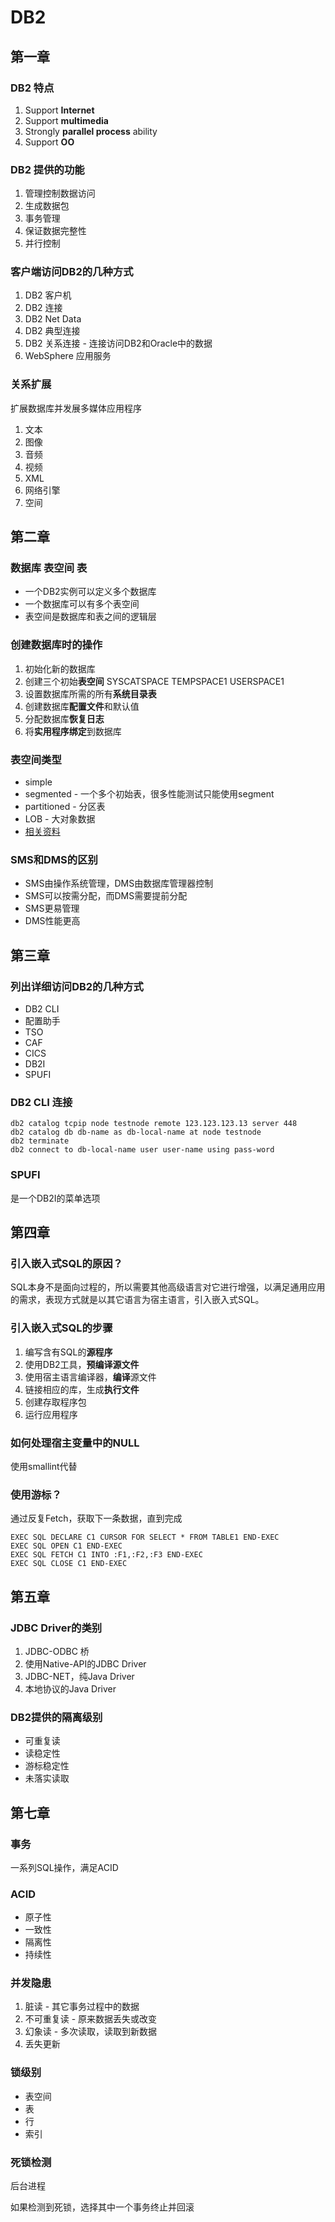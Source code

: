 # DB2

## 第一章

### DB2 特点

1. Support **Internet**
1. Support **multimedia**
1. Strongly **parallel process** ability
1. Support **OO**

### DB2 提供的功能

1. 管理控制数据访问
1. 生成数据包
1. 事务管理
1. 保证数据完整性
1. 并行控制

### 客户端访问DB2的几种方式

1. DB2 客户机
1. DB2 连接
1. DB2 Net Data
1. DB2 典型连接
1. DB2 关系连接 - 连接访问DB2和Oracle中的数据
1. WebSphere 应用服务

### 关系扩展

扩展数据库并发展多媒体应用程序

1. 文本
1. 图像
1. 音频
1. 视频
1. XML
1. 网络引擎
1. 空间

## 第二章 

### 数据库 表空间 表

* 一个DB2实例可以定义多个数据库
* 一个数据库可以有多个表空间
* 表空间是数据库和表之间的逻辑层

### 创建数据库时的操作

1. 初始化新的数据库
1. 创建三个初始**表空间** SYSCATSPACE TEMPSPACE1 USERSPACE1
1. 设置数据库所需的所有**系统目录表**
1. 创建数据库**配置文件**和默认值
1. 分配数据库**恢复日志**
1. 将**实用程序绑定**到数据库

### 表空间类型

* simple
* segmented - 一个多个初始表，很多性能测试只能使用segment
* partitioned - 分区表
* LOB - 大对象数据
* [相关资料](https://www.ibm.com/developerworks/community/blogs/8b3f8d48-b83c-4bcb-a34e-2b9c8c13ab1f/entry/%E9%97%B2%E8%AF%B4DB2%E4%B9%8B%E8%A1%A8%E7%A9%BA%E9%97%B4?lang=en)

### SMS和DMS的区别

* SMS由操作系统管理，DMS由数据库管理器控制
* SMS可以按需分配，而DMS需要提前分配
* SMS更易管理
* DMS性能更高

## 第三章

### 列出详细访问DB2的几种方式

* DB2 CLI
* 配置助手
* TSO
* CAF
* CICS
* DB2I
* SPUFI

### DB2 CLI 连接

```
db2 catalog tcpip node testnode remote 123.123.123.13 server 448
db2 catalog db db-name as db-local-name at node testnode
db2 terminate
db2 connect to db-local-name user user-name using pass-word
```

### SPUFI

是一个DB2I的菜单选项

## 第四章

### 引入嵌入式SQL的原因？

SQL本身不是面向过程的，所以需要其他高级语言对它进行增强，以满足通用应用的需求，表现方式就是以其它语言为宿主语言，引入嵌入式SQL。

### 引入嵌入式SQL的步骤

1. 编写含有SQL的**源程序**
1. 使用DB2工具，**预编译源文件**
1. 使用宿主语言编译器，**编译**源文件
1. 链接相应的库，生成**执行文件**
1. 创建存取程序包
1. 运行应用程序

### 如何处理宿主变量中的NULL

使用smallint代替

### 使用游标？

通过反复Fetch，获取下一条数据，直到完成

```
EXEC SQL DECLARE C1 CURSOR FOR SELECT * FROM TABLE1 END-EXEC
EXEC SQL OPEN C1 END-EXEC
EXEC SQL FETCH C1 INTO :F1,:F2,:F3 END-EXEC
EXEC SQL CLOSE C1 END-EXEC
```

## 第五章

### JDBC Driver的类别

1. JDBC-ODBC 桥
1. 使用Native-API的JDBC Driver
1. JDBC-NET，纯Java Driver
1. 本地协议的Java Driver

### DB2提供的隔离级别

* 可重复读
* 读稳定性
* 游标稳定性
* 未落实读取

## 第七章

### 事务

一系列SQL操作，满足ACID

### ACID

* 原子性
* 一致性
* 隔离性
* 持续性

### 并发隐患

1. 脏读 - 其它事务过程中的数据
1. 不可重复读 - 原来数据丢失或改变
1. 幻象读 - 多次读取，读取到新数据
1. 丢失更新 

### 锁级别

* 表空间
* 表
* 行
* 索引

### 死锁检测

后台进程

如果检测到死锁，选择其中一个事务终止并回滚
